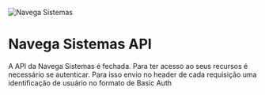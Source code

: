 ![Navega Sistemas](http://navegaconsultoria1.hospedagemdesites.ws/wp-content/uploads/2016/10/logo-navega1.png)


# Navega Sistemas API

A API da Navega Sistemas é fechada. Para ter acesso ao seus recursos é necessário se autenticar.
Para isso envio no header de cada requisição uma identificação de usuário no formato de Basic Auth
